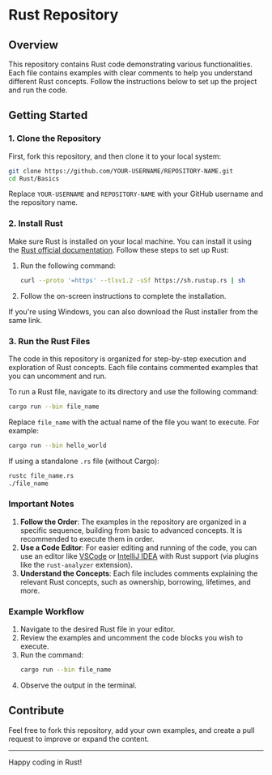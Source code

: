 # Rust Repository

## Overview
This repository contains Rust code demonstrating various functionalities. Each file contains examples with clear comments to help you understand different Rust concepts. Follow the instructions below to set up the project and run the code.

## Getting Started

### 1. Clone the Repository
First, fork this repository, and then clone it to your local system:
```bash
git clone https://github.com/YOUR-USERNAME/REPOSITORY-NAME.git
cd Rust/Basics
```
Replace `YOUR-USERNAME` and `REPOSITORY-NAME` with your GitHub username and the repository name.

### 2. Install Rust
Make sure Rust is installed on your local machine. You can install it using the [Rust official documentation](https://www.rust-lang.org/tools/install). Follow these steps to set up Rust:
1. Run the following command:
   ```bash
   curl --proto '=https' --tlsv1.2 -sSf https://sh.rustup.rs | sh
   ```
2. Follow the on-screen instructions to complete the installation.

If you're using Windows, you can also download the Rust installer from the same link.

### 3. Run the Rust Files
The code in this repository is organized for step-by-step execution and exploration of Rust concepts. Each file contains commented examples that you can uncomment and run.

To run a Rust file, navigate to its directory and use the following command:
```bash
cargo run --bin file_name
```
Replace `file_name` with the actual name of the file you want to execute. For example:
```bash
cargo run --bin hello_world
```

If using a standalone `.rs` file (without Cargo):
```bash
rustc file_name.rs
./file_name
```

### Important Notes
1. **Follow the Order**: The examples in the repository are organized in a specific sequence, building from basic to advanced concepts. It is recommended to execute them in order.
2. **Use a Code Editor**: For easier editing and running of the code, you can use an editor like [VSCode](https://code.visualstudio.com/) or [IntelliJ IDEA](https://www.jetbrains.com/idea/) with Rust support (via plugins like the `rust-analyzer` extension).
3. **Understand the Concepts**: Each file includes comments explaining the relevant Rust concepts, such as ownership, borrowing, lifetimes, and more.

### Example Workflow
1. Navigate to the desired Rust file in your editor.
2. Review the examples and uncomment the code blocks you wish to execute.
3. Run the command:
   ```bash
   cargo run --bin file_name
   ```
4. Observe the output in the terminal.

## Contribute
Feel free to fork this repository, add your own examples, and create a pull request to improve or expand the content.

---

Happy coding in Rust!
